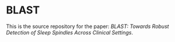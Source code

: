 # BLAST
This is the source repository for the paper: *BLAST: Towards Robust Detection of Sleep Spindles Across Clinical Settings*.
